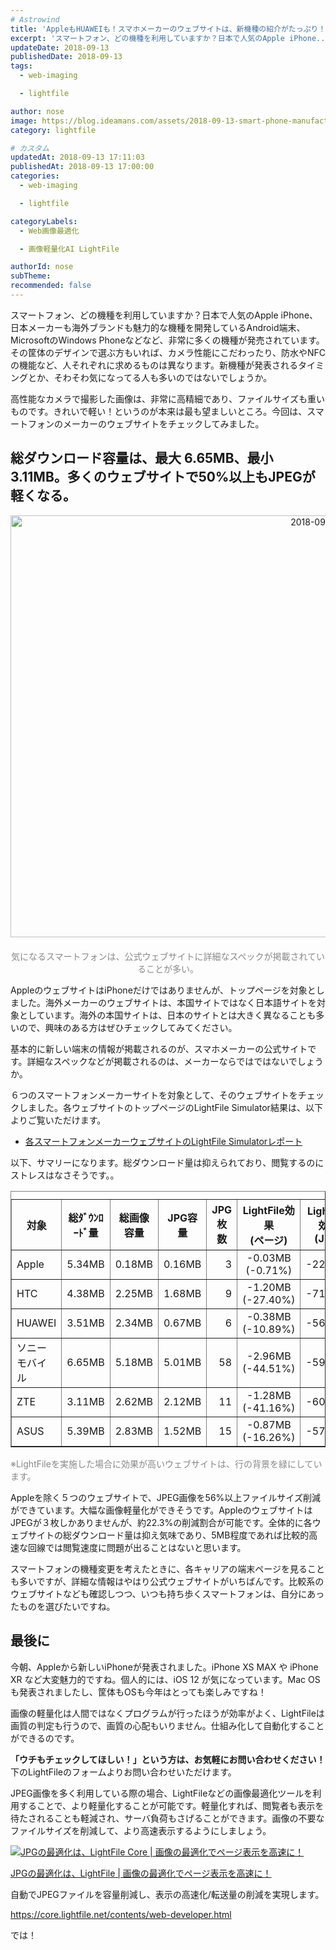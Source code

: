 ```yaml
---
# Astrowind
title: 'AppleもHUAWEIも！スマホメーカーのウェブサイトは、新機種の紹介がたっぷり！画像軽量化しているかどうか、チェックしてみよう！'
excerpt: 'スマートフォン、どの機種を利用していますか？日本で人気のApple iPhone...'
updateDate: 2018-09-13
publishedDate: 2018-09-13
tags: 
  - web-imaging

  - lightfile

author: nose
image: https://blog.ideamans.com/assets/2018-09-13-smart-phone-manufacturer-ogp01.jpg
category: lightfile

# カスタム
updatedAt: 2018-09-13 17:11:03
publishedAt: 2018-09-13 17:00:00
categories: 
  - web-imaging

  - lightfile

categoryLabels: 
  - Web画像最適化

  - 画像軽量化AI LightFile

authorId: nose
subTheme: 
recommended: false
---
```


<p>スマートフォン、どの機種を利用していますか？日本で人気のApple iPhone、日本メーカーも海外ブランドも魅力的な機種を開発しているAndroid端末、MicrosoftのWindows Phoneなどなど、非常に多くの機種が発売されています。その筐体のデザインで選ぶ方もいれば、カメラ性能にこだわったり、防水やNFCの機能など、人それぞれに求めるものは異なります。新機種が発表されるタイミングとか、そわそわ気になってる人も多いのではないでしょうか。</p>
<p>高性能なカメラで撮影した画像は、非常に高精細であり、ファイルサイズも重いものです。きれいで軽い！というのが本来は最も望ましいところ。今回は、スマートフォンのメーカーのウェブサイトをチェックしてみました。</p>
<h2>総ダウンロード容量は、最大 6.65MB、最小 3.11MB。多くのウェブサイトで50%以上もJPEGが軽くなる。</h2>
<p><img alt="2018-09-13-smart-phone-manufacturer-ogp.jpg" src="https://blog.ideamans.com/assets/2018-09-13-smart-phone-manufacturer-ogp.jpg" width="1200" height="675" class="mt-image-center" style="text-align: center; display: block; margin: 0 auto 20px;"></p>
<p style="text-align: center;"><span style="color: #888888;">気になるスマートフォンは、公式ウェブサイトに詳細なスペックが掲載されていることが多い。</span></p>
<p>AppleのウェブサイトはiPhoneだけではありませんが、トップページを対象としました。海外メーカーのウェブサイトは、本国サイトではなく日本語サイトを対象としています。海外の本国サイトは、日本のサイトとは大きく異なることも多いので、興味のある方はぜひチェックしてみてください。</p>
<p>基本的に新しい端末の情報が掲載されるのが、スマホメーカーの公式サイトです。詳細なスペックなどが掲載されるのは、メーカーならではではないでしょうか。</p>
<p>６つのスマートフォンメーカーサイトを対象として、そのウェブサイトをチェックしました。各ウェブサイトのトップページのLightFile Simulator結果は、以下よりご覧いただけます。</p>
<ul><li><a href="https://simulator.lightfile.net/reports/5474e0d8632fb12b82395445706c2f9dec925dc5a11cfb339e1d3bcf0240205c" target="_blank">各スマートフォンメーカーウェブサイトのLightFile Simulatorレポート</a></li></ul>
<p>以下、サマリーになります。総ダウンロード量は抑えられており、閲覧するのにストレスはなさそうです。。</p>
<!-- table -->
<div class="tablewrap">
<table border="1" cellpadding="5" cellspacing="0" class="tablestyle2"><caption></caption>
<tbody>
<tr><th>対象</th><th>総ﾀﾞｳﾝﾛｰﾄﾞ量</th><th>総画像容量</th><th>JPG容量</th><th>JPG枚数</th><th>LightFile効果<br class="visible-1200">(ページ)</th><th>LightFile効果<br class="visible-1200">(JPG)</th></tr>
<tr>
<td>Apple</td>
<td style="text-align: right;">5.34MB</td>
<td style="text-align: right;">0.18MB</td>
<td style="text-align: right;">0.16MB</td>
<td style="text-align: right;">3</td>
<td style="text-align: center;"><span>-0.03MB</span><br class="visible-1200"><span>(-0.71%)</span></td>
<td style="text-align: center;"><span>-22.30%</span></td>
</tr>
<tr class="greenlinebold">
<td>HTC</td>
<td style="text-align: right;">4.38MB</td>
<td style="text-align: right;">2.25MB</td>
<td style="text-align: right;">1.68MB</td>
<td style="text-align: right;">9</td>
<td style="text-align: center;"><span>-1.20MB</span><br class="visible-1200"><span>(-27.40%)</span></td>
<td style="text-align: center;"><span>-71.43%</span></td>
</tr>
<tr class="greenline">
<td>HUAWEI</td>
<td style="text-align: right;">3.51MB</td>
<td style="text-align: right;">2.34MB</td>
<td style="text-align: right;">0.67MB</td>
<td style="text-align: right;">6</td>
<td style="text-align: center;"><span>-0.38MB</span><br class="visible-1200"><span>(-10.89%)</span></td>
<td style="text-align: center;"><span>-56.25%</span></td>
</tr>
<tr class="greenline">
<td>ソニーモバイル</td>
<td style="text-align: right;">6.65MB</td>
<td style="text-align: right;">5.18MB</td>
<td style="text-align: right;">5.01MB</td>
<td style="text-align: right;">58</td>
<td style="text-align: center;"><span>-2.96MB</span><br class="visible-1200"><span>(-44.51%)</span></td>
<td style="text-align: center;"><span>-59.08%</span></td>
</tr>
<tr class="greenlinebold">
<td>ZTE</td>
<td style="text-align: right;">3.11MB</td>
<td style="text-align: right;">2.62MB</td>
<td style="text-align: right;">2.12MB</td>
<td style="text-align: right;">11</td>
<td style="text-align: center;"><span>-1.28MB</span><br class="visible-1200"><span>(-41.16%)</span></td>
<td style="text-align: center;"><span>-60.38%</span></td>
</tr>
<tr class="greenline">
<td>ASUS</td>
<td style="text-align: right;">5.39MB</td>
<td style="text-align: right;">2.83MB</td>
<td style="text-align: right;">1.52MB</td>
<td style="text-align: right;">15</td>
<td style="text-align: center;"><span>-0.87MB</span><br class="visible-1200"><span>(-16.26%)</span></td>
<td style="text-align: center;"><span>-57.67%</span></td>
</tr>
</tbody>
</table>
</div>
<!-- /table -->
<p><span style="color: #888888;">※LightFileを実施した場合に効果が高いウェブサイトは、行の背景を緑にしています。</span></p>
<p>Appleを除く５つのウェブサイトで、JPEG画像を56%以上ファイルサイズ削減ができています。大幅な画像軽量化ができそうです。AppleのウェブサイトはJPEGが３枚しかありませんが、約22.3%の削減割合が可能です。全体的に各ウェブサイトの総ダウンロード量は抑え気味であり、5MB程度であれば比較的高速な回線では閲覧速度に問題が出ることはないと思います。</p>
<p>スマートフォンの機種変更を考えたときに、各キャリアの端末ページを見ることも多いですが、詳細な情報はやはり公式ウェブサイトがいちばんです。比較系のウェブサイトなども確認しつつ、いつも持ち歩くスマートフォンは、自分にあったものを選びたいですね。</p>
<h2>最後に</h2>
<p>今朝、Appleから新しいiPhoneが発表されました。iPhone XS MAX や iPhone XR など大変魅力的ですね。個人的には、iOS 12 が気になっています。Mac OS も発表されましたし、筐体もOSも今年はとっても楽しみですね！</p>
<p>画像の軽量化は人間ではなくプログラムが行ったほうが効率がよく、LightFileは画質の判定も行うので、画質の心配もいりません。仕組み化して自動化することができるのです。</p>
<p><strong>「ウチもチェックしてほしい！」という方は、お気軽にお問い合わせください！</strong>下のLightFileのフォームよりお問い合わせいただけます。</p>
<p>JPEG画像を多く利用している際の場合、LightFileなどの画像最適化ツールを利用することで、より軽量化することが可能です。軽量化すれば、閲覧者も表示を待たされることも軽減され、サーバ負荷もさげることができます。画像の不要なファイルサイズを削減して、より高速表示するようにしましょう。</p>
<div class="serviceBox">
<div class="serviceImage"><a href="https://core.lightfile.net/contents/web-developer.html" target="_blank"><img src="https://blog.ideamans.com/assets/service-lfc.jpg" alt="JPGの最適化は、LightFile Core | 画像の最適化でページ表示を高速に！"></a></div>
<div class="serviceText">
<p class="serviceTitle"><a href="https://core.lightfile.net/contents/web-developer.html" target="_blank">JPGの最適化は、LightFile | 画像の最適化でページ表示を高速に！</a></p>
<p class="serviceDesc">自動でJPEGファイルを容量削減し、表示の高速化/転送量の削減を実現します。</p>
<p class="serviceLink"><a href="https://core.lightfile.net/contents/web-developer.html" target="_blank">https://core.lightfile.net/contents/web-developer.html</a></p>
</div>
</div>
<p>では！</p>
